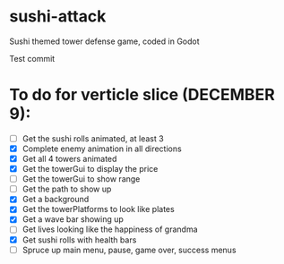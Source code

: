 # sushi-attack
Sushi themed tower defense game, coded in Godot

Test commit

# To do for verticle slice (DECEMBER 9):
- [ ] Get the sushi rolls animated, at least 3
- [x] Complete enemy animation in all directions
- [x] Get all 4 towers animated
- [x] Get the towerGui to display the price
- [ ] Get the towerGui to show range
- [ ] Get the path to show up
- [x] Get a background
- [x] Get the towerPlatforms to look like plates
- [x] Get a wave bar showing up
- [ ] Get lives looking like the happiness of grandma
- [x] Get sushi rolls with health bars
- [ ] Spruce up main menu, pause, game over, success menus
